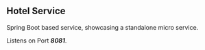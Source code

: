 ## Hotel Service
Spring Boot based service, showcasing a standalone micro service.

Listens on Port _**8081**_.
